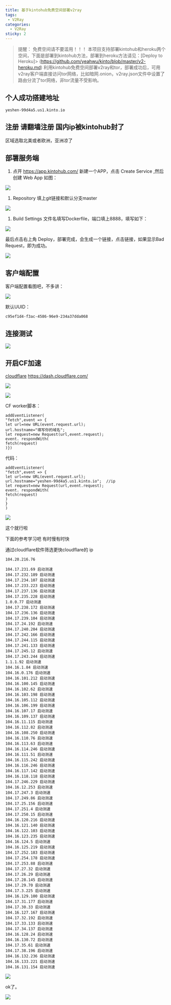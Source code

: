 ```yaml
---
title: 基于kintohub免费空间部署v2ray
tags:
 - V2Ray
categories:
  - V2Ray
sticky: 2
---
```


> 提醒： 免费空间请不要滥用！！！
> 本项目支持部署kintohub和heroku两个空间，下面是部署到kintohub方法，部署到heroku方法请见：[Deploy to Heroku]> (https://github.com/yeahwu/kinto/blob/master/v2-heroku.md)
> 利用kintohub免费空间部署v2ray和tor，部署成功后，可用v2ray客户端直接访问tor网络，比如暗网.onion，v2ray.json文件中设置了路由分流了tor网络，非tor流量不受影响。
<!-- more -->

## 个人成功搭建地址

```
yeshen-99d4a5.us1.kinto.io
```

## 注册 请翻墙注册  国内ip被kintohub封了

区域选取北美或者欧洲，亚洲凉了

## 部署服务端

1. 点开 https://app.kintohub.com/ 新建一个APP，点击 Create Service ,然后创建 Web App 如图：

![](https://gitee.com/daixiaomao/Images/raw/master/img/20200918085120.png)

1. Repository 填上git链接和默认分支master

![](https://gitee.com/daixiaomao/Images/raw/master/img/20200918085218.png)

1. Build Settings 文件名填写Dockerfile，端口填上8888，填写如下：

![](https://gitee.com/daixiaomao/Images/raw/master/img/20200918085240.png)

最后点击右上角 Deploy，部署完成，会生成一个链接，点击链接，如果显示Bad Request，即为成功。

![](https://gitee.com/daixiaomao/Images/raw/master/img/20200918082839.png) 

## 客户端配置

客户端配置看图吧，不多讲：

![](https://gitee.com/daixiaomao/Images/raw/master/img/20200918085316.png)

默认UUID：

```
c95ef1d4-f3ac-4586-96e9-234a37dda068
```

## 连接测试

![](https://gitee.com/daixiaomao/Images/raw/master/img/20200918084717.png)

## 开启CF加速

[cloudflare]( https://dash.cloudflare.com/)   https://dash.cloudflare.com/

![](https://gitee.com/daixiaomao/Images/raw/master/img/20200918100720.png)



![](https://gitee.com/daixiaomao/Images/raw/master/img/20200918100614.png)

CF worker脚本：

```
addEventListener(
"fetch",event => {
let url=new URL(event.request.url);
url.hostname="填写你的域名";
let request=new Request(url,event.request);
event. respondWith(
fetch(request)
)})
```

代码：

```
addEventListener(
"fetch",event => {
let url=new URL(event.request.url);
url.hostname="yeshen-99d4a5.us1.kinto.io";  //ip
let request=new Request(url,event.request);
event. respondWith(
fetch(request)
)
}
)
```

![](https://gitee.com/daixiaomao/Images/raw/master/img/20200918101116.png)

这个就行啦

下面的参考学习吧 有时慢有时快



通过cloudflare软件筛选更快cloudflare的 ip   

```
104.20.216.76

104.17.231.69 启动测速
104.17.232.189 启动测速
104.17.234.107 启动测速
104.17.233.223 启动测速
104.17.237.136 启动测速
104.17.235.228 启动测速
1.0.0.77 启动测速
104.17.238.172 启动测速
104.17.236.136 启动测速
104.17.239.104 启动测速
104.17.24.192 启动测速
104.17.240.204 启动测速
104.17.242.166 启动测速
104.17.244.115 启动测速
104.17.241.133 启动测速
104.17.245.12 启动测速
104.17.243.244 启动测速
1.1.1.92 启动测速
104.16.1.84 启动测速
104.16.0.176 启动测速
104.16.101.212 启动测速
104.16.100.145 启动测速
104.16.102.62 启动测速
104.16.103.198 启动测速
104.16.105.112 启动测速
104.16.106.199 启动测速
104.16.107.17 启动测速
104.16.109.137 启动测速
104.16.11.115 启动测速
104.16.112.82 启动测速
104.16.108.250 启动测速
104.16.110.76 启动测速
104.16.113.63 启动测速
104.16.114.246 启动测速
104.16.111.51 启动测速
104.16.115.242 启动测速
104.16.116.246 启动测速
104.16.117.142 启动测速
104.16.118.118 启动测速
104.17.246.229 启动测速
104.16.12.253 启动测速
104.17.247.3 启动测速
104.17.249.86 启动测速
104.17.25.156 启动测速
104.17.251.4 启动测速
104.17.250.15 启动测速
104.16.120.216 启动测速
104.16.121.140 启动测速
104.16.122.103 启动测速
104.16.123.235 启动测速
104.16.124.5 启动测速
104.16.125.219 启动测速
104.17.252.183 启动测速
104.17.254.178 启动测速
104.17.253.88 启动测速
104.17.27.32 启动测速
104.17.26.29 启动测速
104.17.28.145 启动测速
104.17.29.70 启动测速
104.17.3.225 启动测速
104.16.129.100 启动测速
104.17.31.177 启动测速
104.17.30.33 启动测速
104.16.127.167 启动测速
104.17.32.192 启动测速
104.17.33.133 启动测速
104.17.34.137 启动测速
104.16.128.24 启动测速
104.16.130.72 启动测速
104.17.35.61 启动测速
104.17.38.196 启动测速
104.16.132.236 启动测速
104.16.133.221 启动测速
104.16.131.154 启动测速

```

![](https://gitee.com/daixiaomao/Images/raw/master/img/20200918103154.png)

ok了。

![](https://gitee.com/daixiaomao/Images/raw/master/img/20200918103430.png)

